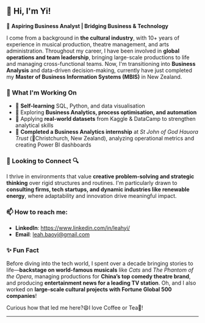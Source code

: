 ## 👋 Hi, I'm Yi!  
🚀 **Aspiring Business Analyst | Bridging Business & Technology** 

I come from a background in **the cultural industry**, with 10+ years of experience in musical production, theatre management, and arts administration. Throughout my career, I have been involved in **global operations and team leadership**, bringing large-scale productions to life and managing cross-functional teams. Now, I'm transitioning into **Business Analysis** and data-driven decision-making, currently have just completed my **Master of Business Information Systems (MBIS)** in New Zealand.  

### 🌱 What I'm Working On  
- 🔹 **Self-learning** SQL, Python, and data visualisation  
- 🔹 Exploring **Business Analytics, process optimisation, and automation**  
- 🔹 Applying **real-world datasets** from Kaggle & DataCamp to strengthen analytical skills  
- 🔹 **Completed a Business Analytics internship** at *St John of God Hauora Trust* (📍Christchurch, New Zealand), analyzing operational metrics and creating Power BI dashboards  


### 🤝 Looking to Connect  🔍  
I thrive in environments that value **creative problem-solving and strategic thinking** over rigid structures and routines. I'm particularly drawn to **consulting firms, tech startups, and dynamic industries like renewable energy**, where adaptability and innovation drive meaningful impact.

### 📫 How to reach me:
- **LinkedIn**: https://www.linkedin.com/in/leahyi/
- **Email**: leah.baoyi@gmail.com

### ✨ Fun Fact  
Before diving into the tech world, I spent over a decade bringing stories to life—**backstage on world-famous musicals** like *Cats* and *The Phantom of the Opera*, managing productions for **China’s top comedy theatre brand**, and producing **entertainment news for a leading TV station**. Oh, and I also worked on **large-scale cultural projects with Fortune Global 500 companies**!  

Curious how that led me here?😄I love Coffee or Tea🍵!


---
